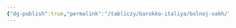 ```yaml
---
{"dg-publish":true,"permalink":"/tabliczy/barokko-italiya/bolnoj-vakh/","dgPassFrontmatter":true}
---
```




